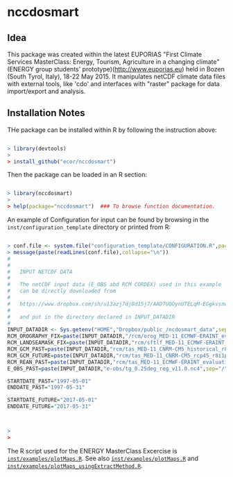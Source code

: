 # nccdosmart

## Idea

This package was created within the latest EUPORIAS "First Climate Services MasterClass: Energy, Tourism, Agriculture in a changing climate" (ENERGY group students' prototype)(http://www.euporias.eu) held in Bozen (South Tyrol, Italy), 18-22 May 2015.  It manipulates netCDF climate data files with external tools, like  'cdo' and interfaces with "raster" package for data import/export and analysis.

## Installation Notes

THe package can be installed within R by following the instruction above: 
```R

> library(devtools)
>
> install_github("ecor/nccdosmart")


```
Then the package can be loaded in an R section: 
```R

> library(nccdosmart)
>
> help(package="nccdosmart")  ### To browse function documentation.
```
An example of Configuration for input can be found by browsing in the `inst/configuration_template` directory or printed from R:
```R

> conf.file <- system.file("configuration_template/CONFIGURATION.R",package="nccdosmart")
> message(paste(readLines(conf.file),collapse="\n"))
#
#
#   INPUT NETCDF DATA
# 
#   The netCDF input data (E_OBS abd RCM CORDEX) used in this example
#   can be directly downloaded from
#
#   https://www.dropbox.com/sh/u13azj7dj0d15j7/AAD7UQOynUTELqM-EGgkvsnwa?dl=0&s=sl
#
#   and put in the directory declared in INPUT_DATADIR
#
INPUT_DATADIR <- Sys.getenv("HOME","Dropbox/public_/ncdosmart_data",sep="/") ## modify this value with the name of the directory containing the input file.  
RCM_OROGRAPHY_FIX=paste(INPUT_DATADIR,"/rcm/orog_MED-11_ECMWF-ERAINT_evaluation_r1i1p1_CNRM-ALADIN52_v1_fx.nc",sep="/")                  
RCM_LANDSEAMASK_FIX=paste(INPUT_DATADIR,"rcm/sftlf_MED-11_ECMWF-ERAINT_evaluation_r1i1p1_CNRM-ALADIN52_v1_fx.nc",sep="/")                   
RCM_GCM_PAST=paste(INPUT_DATADIR,"rcm/tas_MED-11_CNRM-CM5_historical_r8i1p1_CNRM-ALADIN52_v1_day_19960101-20001231.nc",sep="/")      
RCM_GCM_FUTURE=paste(INPUT_DATADIR,"rcm/tas_MED-11_CNRM-CM5_rcp45_r8i1p1_CNRM-ALADIN52_v1_day_20160101-20201231.nc",sep="/")        
RCM_REAN_PAST=paste(INPUT_DATADIR,"rcm/tas_MED-11_ECMWF-ERAINT_evaluation_r1i1p1_CNRM-ALADIN52_v1_day_19960101-20001231.nc",sep="/")
E_OBS_PAST=paste(INPUT_DATADIR,"e-obs/tg_0.25deg_reg_v11.0.nc4",sep="/")

STARTDATE_PAST="1997-05-01"
ENDDATE_PAST="1997-05-31"

STARTDATE_FUTURE="2017-05-01"
ENDDATE_FUTURE="2017-05-31"



>
> 
```
The R script used for the ENERGY MasterClass Excercise is [`inst/examples/plotMaps.R`](https://github.com/ecor/nccdosmart/blob/master/inst/examples/plotMaps.R). 
See also [`inst/examples/plotMaps.R`](https://github.com/ecor/nccdosmart/blob/master/inst/examples/plotMaps.R)
and [`inst/examples/plotMaps_usingExtractMethod.R`](https://github.com/ecor/nccdosmart/blob/master/inst/examples/plotMaps_usingExtractMethod.R).


 


  
 






